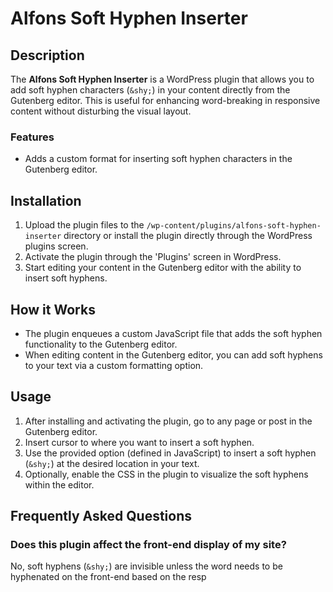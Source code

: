 # Alfons Soft Hyphen Inserter

## Description

The **Alfons Soft Hyphen Inserter** is a WordPress plugin that allows you to add soft hyphen characters (`&shy;`) in your content directly from the Gutenberg editor. This is useful for enhancing word-breaking in responsive content without disturbing the visual layout.

### Features

- Adds a custom format for inserting soft hyphen characters in the Gutenberg editor.

## Installation

1. Upload the plugin files to the `/wp-content/plugins/alfons-soft-hyphen-inserter` directory or install the plugin directly through the WordPress plugins screen.
2. Activate the plugin through the 'Plugins' screen in WordPress.
3. Start editing your content in the Gutenberg editor with the ability to insert soft hyphens.

## How it Works

- The plugin enqueues a custom JavaScript file that adds the soft hyphen functionality to the Gutenberg editor.
- When editing content in the Gutenberg editor, you can add soft hyphens to your text via a custom formatting option.

## Usage

1. After installing and activating the plugin, go to any page or post in the Gutenberg editor.
2. Insert cursor to where you want to insert a soft hyphen.
3. Use the provided option (defined in JavaScript) to insert a soft hyphen (`&shy;`) at the desired location in your text.
4. Optionally, enable the CSS in the plugin to visualize the soft hyphens within the editor.

## Frequently Asked Questions

### Does this plugin affect the front-end display of my site?

No, soft hyphens (`&shy;`) are invisible unless the word needs to be hyphenated on the front-end based on the resp
